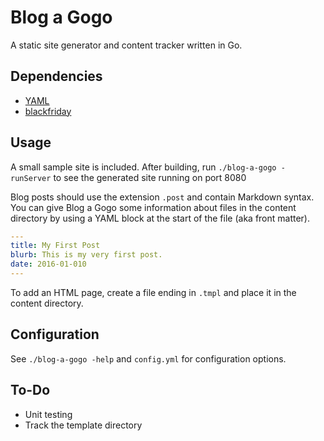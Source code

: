 # Blog a Gogo

A static site generator and content tracker written in Go.

## Dependencies

- [YAML](https://github.com/go-yaml/yaml) 
- [blackfriday](https://github.com/russross/blackfriday)

## Usage

A small sample site is included. After building, run `./blog-a-gogo -runServer` to see the generated site running on port 8080 

Blog posts should use the extension `.post` and contain Markdown syntax. You can give Blog a Gogo some information about files in the content directory by using a YAML block at the start of the file (aka front matter). 

```yaml
---
title: My First Post
blurb: This is my very first post. 
date: 2016-01-010
---
```

To add an HTML page, create a file ending in `.tmpl` and place it in the content directory.

## Configuration

See `./blog-a-gogo -help` and `config.yml` for configuration options.  

## To-Do
- Unit testing
- Track the template directory
